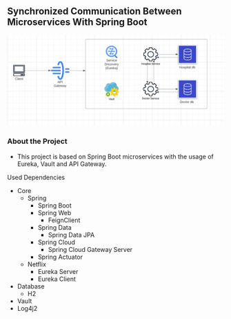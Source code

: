 <h2> Synchronized Communication Between Microservices With Spring Boot </h2>


![alt text](https://github.com/emrebinnaz/synchronized-communication-between-microservices-with-spring-boot/blob/master/diagram?raw=true)


<h3>About the Project </h3>

<ul style= "list-style-type:disc">
  <li> This project is based on Spring Boot microservices with the usage of Eureka, Vault and API Gateway. </li>  
  
</ul
  
  ### Used Dependencies
* Core
    * Spring
        * Spring Boot
        * Spring Web
            * FeignClient
        * Spring Data
            * Spring Data JPA
        * Spring Cloud
            * Spring Cloud Gateway Server
        * Spring Actuator
    * Netflix
        * Eureka Server
        * Eureka Client
* Database
    * H2
* Vault
* Log4j2
